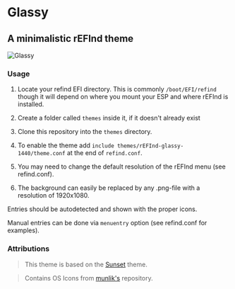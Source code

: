 # Glassy
## A minimalistic rEFInd theme

![Glassy](preview.png)

### Usage

 1. Locate your refind EFI directory. This is commonly `/boot/EFI/refind`
    though it will depend on where you mount your ESP and where rEFInd is
    installed.

 2. Create a folder called `themes` inside it, if it doesn't already exist

 3. Clone this repository into the `themes` directory.

 4. To enable the theme add `include themes/rEFInd-glassy-1440/theme.conf` at the end of
    `refind.conf`.
    
 5. You may need to change the default resolution of the rEFInd menu (see refind.conf).
    
 6. The background can easily be replaced by any .png-file with a resolution of 1920x1080.

Entries should be autodetected and shown with the proper icons.

Manual entries can be done via `menuentry` option (see refind.conf for examples).

### Attributions
> This theme is based on the [Sunset](https://gitlab.com/realmain/rEFInd-sunset) theme.

> Contains OS Icons from [munlik's](https://github.com/munlik/refind-theme-regular) repository.
